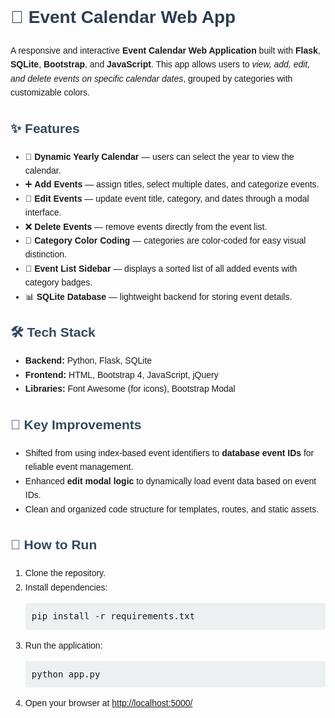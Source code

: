<div style="font-family: Arial, sans-serif; line-height: 1.6; max-width: 900px; margin: 0 auto;">

  <h1 style="color: #2c3e50;">📅 Event Calendar Web App</h1>
  <p>A responsive and interactive <strong>Event Calendar Web Application</strong> built with <strong>Flask</strong>, <strong>SQLite</strong>, <strong>Bootstrap</strong>, and <strong>JavaScript</strong>. This app allows users to <em>view, add, edit, and delete events on specific calendar dates</em>, grouped by categories with customizable colors.</p>

  <h2 style="color: #34495e;">✨ Features</h2>
  <ul>
    <li>📅 <strong>Dynamic Yearly Calendar</strong> — users can select the year to view the calendar.</li>
    <li>➕ <strong>Add Events</strong> — assign titles, select multiple dates, and categorize events.</li>
    <li>📝 <strong>Edit Events</strong> — update event title, category, and dates through a modal interface.</li>
    <li>❌ <strong>Delete Events</strong> — remove events directly from the event list.</li>
    <li>🎨 <strong>Category Color Coding</strong> — categories are color-coded for easy visual distinction.</li>
    <li>📑 <strong>Event List Sidebar</strong> — displays a sorted list of all added events with category badges.</li>
    <li>📊 <strong>SQLite Database</strong> — lightweight backend for storing event details.</li>
  </ul>

  <h2 style="color: #34495e;">🛠️ Tech Stack</h2>
  <ul>
    <li><strong>Backend:</strong> Python, Flask, SQLite</li>
    <li><strong>Frontend:</strong> HTML, Bootstrap 4, JavaScript, jQuery</li>
    <li><strong>Libraries:</strong> Font Awesome (for icons), Bootstrap Modal</li>
  </ul>

  <h2 style="color: #34495e;">📌 Key Improvements</h2>
  <ul>
    <li>Shifted from using index-based event identifiers to <strong>database event IDs</strong> for reliable event management.</li>
    <li>Enhanced <strong>edit modal logic</strong> to dynamically load event data based on event IDs.</li>
    <li>Clean and organized code structure for templates, routes, and static assets.</li>
  </ul>

  <h2 style="color: #34495e;">🚀 How to Run</h2>
  <ol>
    <li>Clone the repository.</li>
    <li>Install dependencies:
      <pre style="background: #ecf0f1; padding: 10px; border-radius: 4px;">pip install -r requirements.txt</pre>
    </li>
    <li>Run the application:
      <pre style="background: #ecf0f1; padding: 10px; border-radius: 4px;">python app.py</pre>
    </li>
    <li>Open your browser at <a href="http://localhost:5000/" target="_blank">http://localhost:5000/</a></li>
  </ol>

</div>
